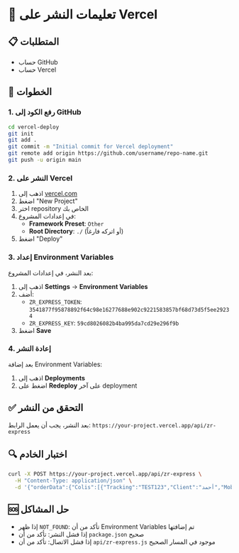 # 🚀 تعليمات النشر على Vercel

## 📋 المتطلبات
- حساب GitHub
- حساب Vercel

## 🔧 الخطوات

### 1. رفع الكود إلى GitHub
```bash
cd vercel-deploy
git init
git add .
git commit -m "Initial commit for Vercel deployment"
git remote add origin https://github.com/username/repo-name.git
git push -u origin main
```

### 2. النشر على Vercel
1. اذهب إلى [vercel.com](https://vercel.com)
2. اضغط "New Project"
3. اختر repository الخاص بك
4. في إعدادات المشروع:
   - **Framework Preset**: `Other`
   - **Root Directory**: `./` (أو اتركه فارغاً)
5. اضغط "Deploy"

### 3. إعداد Environment Variables
بعد النشر، في إعدادات المشروع:
1. اذهب إلى **Settings** → **Environment Variables**
2. أضف:
   - `ZR_EXPRESS_TOKEN`: `3541877f95878892f64c98e16277688e902c9221583857bf68d73d5f5ee29234`
   - `ZR_EXPRESS_KEY`: `59cd8026082b4ba995da7cd29e296f9b`
3. اضغط **Save**

### 4. إعادة النشر
بعد إضافة Environment Variables:
1. اذهب إلى **Deployments**
2. اضغط على **Redeploy** على آخر deployment

## ✅ التحقق من النشر
بعد النشر، يجب أن يعمل الرابط:
`https://your-project.vercel.app/api/zr-express`

## 🔍 اختبار الخادم
```bash
curl -X POST https://your-project.vercel.app/api/zr-express \
  -H "Content-Type: application/json" \
  -d '{"orderData":{"Colis":[{"Tracking":"TEST123","Client":"أحمد","MobileA":"054201234","Total":"1000","Source":"taziri16"}],"token":"your-token","key":"your-key"}}'
```

## 🆘 حل المشاكل
- إذا ظهر `NOT_FOUND`: تأكد من أن Environment Variables تم إضافتها
- إذا فشل النشر: تأكد من أن `package.json` صحيح
- إذا فشل الاتصال: تأكد من أن `api/zr-express.js` موجود في المسار الصحيح
